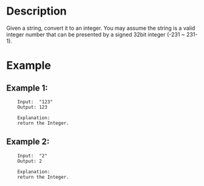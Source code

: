 # Description
Given a string, convert it to an integer. You may assume the string is a valid integer number that can be presented by a signed 32bit integer (-231 ~ 231-1).

# Example
## Example 1:
```
	Input:  "123"
	Output: 123
	
	Explanation: 
	return the Integer.
```
## Example 2:
```
    Input:  "2"
	Output: 2
	
	Explanation: 
	return the Integer.
```